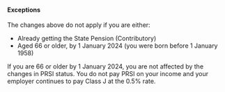 ####  **Exceptions**

The changes above do not apply if you are either:

  * Already getting the State Pension (Contributory) 
  * Aged 66 or older, by 1 January 2024 (you were born before 1 January 1958) 

If you are 66 or older by 1 January 2024, you are not affected by the changes
in PRSI status. You do not pay PRSI on your income and your employer continues
to pay Class J at the 0.5% rate.
